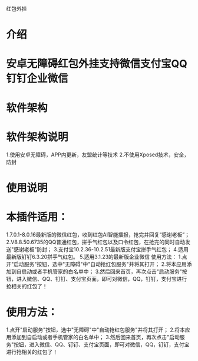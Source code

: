 红包外挂
# 介绍
# 安卓无障碍红包外挂支持微信支付宝QQ钉钉企业微信

# 软件架构
# 软件架构说明

1.使用安卓无障碍，APP内更新，友盟统计等技术
2.不使用Xposed技术，安全，防封
# 使用说明
# 本插件适用： 
1.7.0.1-8.0.16最新版的微信红包，收到红包AI智能播报，抢完并回复“感谢老板”；
2.V8.8.50.6735的QQ普通红包，拼手气红包以及口令红包，在抢完的同时自动发送"感谢老板"防封；
3.支付宝10.2.36-10.2.51最新版支付宝拼手气红包；
4.适用最新版钉钉6.3.20拼手气红包。
5.适用3.1.23的最新版企业微信
使用方法：
1.点开"启动服务"按钮，选中"无障碍"中"自动抢红包服务"并将其打开；
2.将本应用添加到自启动或者手机管家的白名单中；
3.然后回来首页，再次点击"启动服务"按钮，进入微信、QQ、钉钉、支付宝页面，即可对微信，QQ，钉钉，支付宝进行抢相关的红包了！ 
# 使用方法： 
1.点开"启动服务"按钮，选中"无障碍"中"自动抢红包服务"并将其打开； 
2.将本应用添加到自启动或者手机管家的白名单中； 
3.然后回来首页，再次点击"启动服务"按钮，进入微信、QQ、钉钉、支付宝页面，即可对微信，QQ，钉钉，支付宝进行抢相关的红包了！
